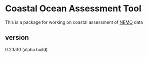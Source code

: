 # Coastal Ocean Assessment Tool
This is a package for working on coastal assessment of [NEMO](https://www.seadatanet.org/Software/NEMO) data

## version
0.2.1a10 (alpha build)
